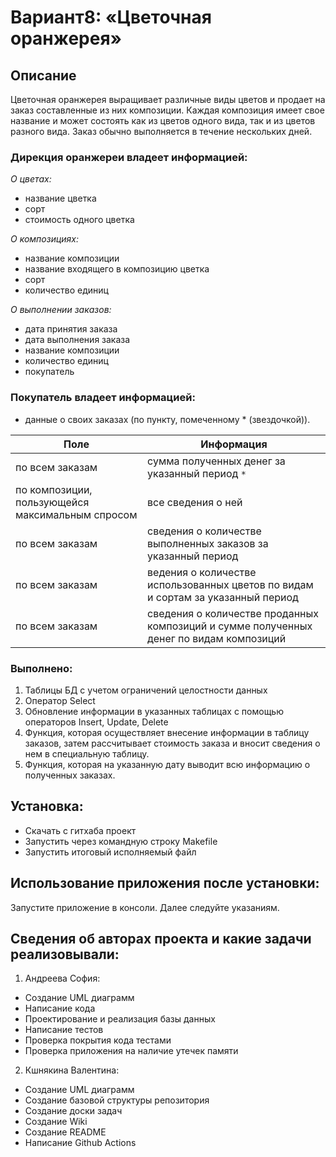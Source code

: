 # Вариант8: «Цветочная оранжерея»

## Описание 
Цветочная оранжерея выращивает различные виды цветов и продает на заказ составленные из них композиции. Каждая композиция имеет свое название и может состоять как из цветов одного вида, так и из цветов разного вида. Заказ обычно выполняется в течение нескольких дней.

### Дирекция оранжереи владеет информацией:
*О цветах:*
-  название цветка
-  сорт
-  стоимость одного цветка

*О композициях:*
- название композиции
- название входящего в композицию цветка
- сорт
- количество единиц

*О выполнении заказов:*
- дата принятия заказа
- дата выполнения заказа
- название композиции
- количество единиц
- покупатель

### Покупатель владеет информацией:
- данные о своих заказах (по пункту, помеченному * (звездочкой)).

Поле | Информация
------------ | -------------
по всем заказам | сумма полученных денег за указанный период `*`
по композиции, пользующейся максимальным спросом | все сведения о ней
по всем заказам | сведения о количестве выполненных заказов за указанный период 
по всем заказам | ведения о количестве использованных цветов по видам и сортам за указанный период
по всем заказам | сведения о количестве проданных композиций и сумме полученных денег по видам композиций

### Выполнено:
1. Таблицы БД с учетом ограничений целостности данных
2. Оператор Select 
3. Обновление информации в указанных таблицах с помощью операторов Insert, Update, Delete 
4. Функция, которая осуществляет внесение информации в таблицу заказов, затем рассчитывает стоимость заказа и вносит сведения о нем в специальную таблицу.
5. Функция, которая на указанную дату выводит всю информацию о полученных заказах.

## Установка:
- Скачать с гитхаба проект
- Запустить через командную строку Makefile
- Запустить итоговый исполняемый файл

## Использование приложения после установки:
Запустите приложение в консоли. Далее следуйте указаниям.

## Сведения об авторах проекта и какие задачи реализовывали:
1. Андреева София:
- Создание UML диаграмм
- Написание кода
- Проектирование и реализация базы данных
- Написание тестов
- Проверка покрытия кода тестами
- Проверка приложения на наличие утечек памяти
2. Кшнякина Валентина:
- Создание UML диаграмм
- Создание базовой структуры репозитория
- Создание доски задач
- Создание Wiki
- Создание README
- Написание Github Actions

